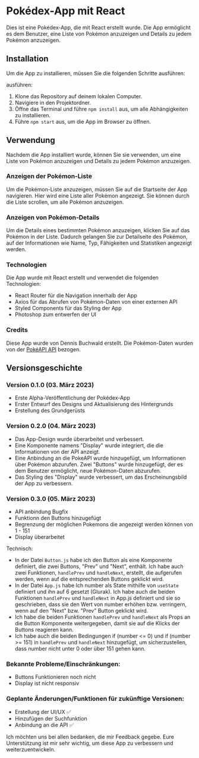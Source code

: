 # Pokédex-App mit React

Dies ist eine Pokédex-App, die mit React erstellt wurde. Die App ermöglicht es dem Benutzer, eine Liste von Pokémon anzuzeigen und Details zu jedem Pokémon anzuzeigen.

## Installation

Um die App zu installieren, müssen Sie die folgenden Schritte ausführen:

ausführen:

1. Klone das Repository auf deinem lokalen Computer.
2. Navigiere in den Projektordner.
3. Öffne das Terminal und führe `npm install` aus, um alle Abhängigkeiten zu installieren.
4. Führe `npm start` aus, um die App im Browser zu öffnen.

## Verwendung

Nachdem die App installiert wurde, können Sie sie verwenden, um eine Liste von Pokémon anzuzeigen und Details zu jedem Pokémon anzuzeigen.

### Anzeigen der Pokémon-Liste

Um die Pokémon-Liste anzuzeigen, müssen Sie auf die Startseite der App navigieren. Hier wird eine Liste aller Pokémon angezeigt. Sie können durch die Liste scrollen, um alle Pokémon anzuzeigen.

### Anzeigen von Pokémon-Details

Um die Details eines bestimmten Pokémon anzuzeigen, klicken Sie auf das Pokémon in der Liste. Dadurch gelangen Sie zur Detailseite des Pokémon, auf der Informationen wie Name, Typ, Fähigkeiten und Statistiken angezeigt werden.

### Technologien

Die App wurde mit React erstellt und verwendet die folgenden Technologien:

- React Router für die Navigation innerhalb der App
- Axios für das Abrufen von Pokémon-Daten von einer externen API
- Styled Components für das Styling der App
- Photoshop zum entwerfen der UI

### Credits

Diese App wurde von Dennis Buchwald erstellt. Die Pokémon-Daten wurden von der [PokéAPI API](https://pokeapi.co/) bezogen.

## Versionsgeschichte

### Version 0.1.0 (03. März 2023)

- Erste Alpha-Veröffentlichung der Pokédex-App
- Erster Entwurf des Designs und Aktualisierung des Hintergrunds
- Erstellung des Grundgerüsts

### Version 0.2.0 (04. März 2023)

- Das App-Design wurde überarbeitet und verbessert.
- Eine Komponente namens "Display" wurde integriert, die die Informationen von der API anzeigt.
- Eine Anbindung an die PokeAPI wurde hinzugefügt, um Informationen über Pokémon abzurufen.
  Zwei "Buttons" wurde hinzugefügt, der es dem Benutzer ermöglicht, neue Pokémon-Daten abzurufen.
- Das Styling des "Display" wurde verbessert, um das Erscheinungsbild der App zu verbessern.

### Version 0.3.0 (05. März 2023)

- API anbindung Bugfix
- Funktionn den Buttons hinzugefügt
- Begrenzung der möglichen Pokemons die angezeigt werden können von 1 - 151
- Display überarbeitet

Technisch:

- In der Datei `Button.js` habe ich den Button als eine Komponente definiert, die zwei Buttons, "Prev" und "Next", enthält. Ich habe auch zwei Funktionen, `handlePrev` und `handleNext`, erstellt, die aufgerufen werden, wenn auf die entsprechenden Buttons geklickt wird.
- In der Datei `App.js` habe Ich number als State mithilfe von `useState` definiert und ihn auf 6 gesetzt (Glurak). Ich habe auch die beiden Funktionen `handlePrev` und `handleNext` in App.js definiert und sie so geschrieben, dass sie den Wert von number erhöhen bzw. verringern, wenn auf den "Next" bzw. "Prev" Button geklickt wird.
- Ich habe die beiden Funktionen `handlePrev` und `handleNext` als Props an die Button Komponente weitergegeben, damit sie auf die Klicks der Buttons reagieren kann.
- Ich habe auch die beiden Bedingungen if (number <= 0) und if (number >= 151) in `handlePrev` und `handleNext` hinzugefügt, um sicherzustellen, dass number nicht unter 0 oder über 151 gehen kann.

### Bekannte Probleme/Einschränkungen:

- Buttons Funktionieren noch nicht
- Display ist nicht responsiv

### Geplante Änderungen/Funktionen für zukünftige Versionen:

- Erstellung der UI/UX ✅
- Hinzufügen der Suchfunktion
- Anbindung an die API ✅

Ich möchten uns bei allen bedanken, die mir Feedback gegebe. Eure Unterstützung ist mir sehr wichtig, um diese App zu verbessern und weiterzuentwickeln.

<!-- - Benutzer können eine Liste von Pokémon anzeigen lassen und Details zu jedem Pokémon anzeigen
- Pokémon-Daten werden von der PokéAPI API bezogen -->

<!--
Version 1.1.0 (10. März 2023)
Verbesserung der Benutzeroberfläche und des Designs
Hinzufügen von Bildern für jedes Pokémon
Verbesserte Navigation innerhalb der App
Version 1.2.0 (17. März 2023)
Hinzufügen von Filteroptionen für die Pokémon-Liste
Verbesserte Leistung beim Laden von Pokémon-Daten
Behobene Fehler und Verbesserungen der App-Stabilität -->
